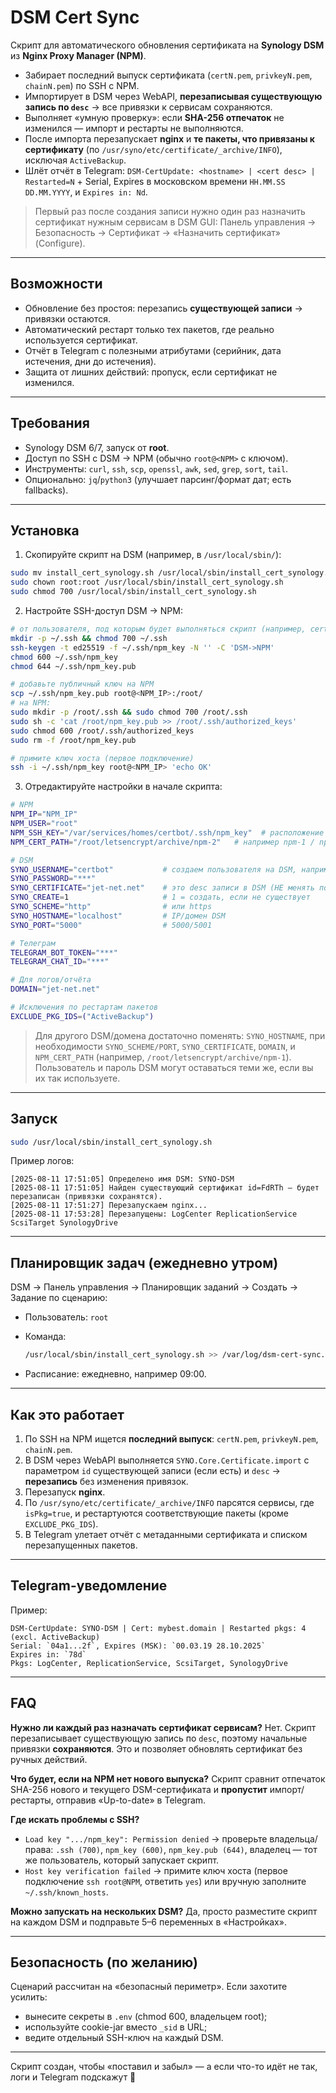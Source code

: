 # DSM Cert Sync

Скрипт для автоматического обновления сертификата на **Synology DSM** из **Nginx Proxy Manager (NPM)**.

* Забирает последний выпуск сертификата (`certN.pem`, `privkeyN.pem`, `chainN.pem`) по SSH с NPM.
* Импортирует в DSM через WebAPI, **перезаписывая существующую запись по `desc`** → все привязки к сервисам сохраняются.
* Выполняет «умную проверку»: если **SHA-256 отпечаток** не изменился — импорт и рестарты не выполняются.
* После импорта перезапускает **nginx** и **те пакеты, что привязаны к сертификату** (по `/usr/syno/etc/certificate/_archive/INFO`), исключая `ActiveBackup`.
* Шлёт отчёт в Telegram: `DSM-CertUpdate: <hostname> | <cert desc> | Restarted=N` + Serial, Expires в московском времени `HH.MM.SS DD.MM.YYYY`, и `Expires in: Nd`.

> Первый раз после создания записи нужно один раз назначить сертификат нужным сервисам в DSM GUI:
> Панель управления → Безопасность → Сертификат → «Назначить сертификат» (Configure).

---

## Возможности

* Обновление без простоя: перезапись **существующей записи** → привязки остаются.
* Автоматический рестарт только тех пакетов, где реально используется сертификат.
* Отчёт в Telegram с полезными атрибутами (серийник, дата истечения, дни до истечения).
* Защита от лишних действий: пропуск, если сертификат не изменился.

---

## Требования

* Synology DSM 6/7, запуск от **root**.
* Доступ по SSH с DSM → NPM (обычно `root@<NPM>` с ключом).
* Инструменты: `curl`, `ssh`, `scp`, `openssl`, `awk`, `sed`, `grep`, `sort`, `tail`.
* Опционально: `jq`/`python3` (улучшает парсинг/формат дат; есть fallbacks).

---

## Установка

1. Скопируйте скрипт на DSM (например, в `/usr/local/sbin/`):

```bash
sudo mv install_cert_synology.sh /usr/local/sbin/install_cert_synology.sh
sudo chown root:root /usr/local/sbin/install_cert_synology.sh
sudo chmod 700 /usr/local/sbin/install_cert_synology.sh
```

2. Настройте SSH-доступ DSM → NPM:

```bash
# от пользователя, под которым будет выполняться скрипт (например, certbot)
mkdir -p ~/.ssh && chmod 700 ~/.ssh
ssh-keygen -t ed25519 -f ~/.ssh/npm_key -N '' -C 'DSM->NPM'
chmod 600 ~/.ssh/npm_key
chmod 644 ~/.ssh/npm_key.pub

# добавьте публичный ключ на NPM
scp ~/.ssh/npm_key.pub root@<NPM_IP>:/root/
# на NPM:
sudo mkdir -p /root/.ssh && sudo chmod 700 /root/.ssh
sudo sh -c 'cat /root/npm_key.pub >> /root/.ssh/authorized_keys'
sudo chmod 600 /root/.ssh/authorized_keys
sudo rm -f /root/npm_key.pub

# примите ключ хоста (первое подключение)
ssh -i ~/.ssh/npm_key root@<NPM_IP> 'echo OK'
```

3. Отредактируйте настройки в начале скрипта:

```bash
# NPM
NPM_IP="NPM_IP"
NPM_USER="root"
NPM_SSH_KEY="/var/services/homes/certbot/.ssh/npm_key"  # расположение ssh ключа
NPM_CERT_PATH="/root/letsencrypt/archive/npm-2"   # например npm-1 / npm-2

# DSM
SYNO_USERNAME="certbot"           # создаем пользователя на DSM, например certbot c правами администратора и запретом ко-всем сервисам
SYNO_PASSWORD="***"
SYNO_CERTIFICATE="jet-net.net"    # это desc записи в DSM (НЕ менять потом)
SYNO_CREATE=1                     # 1 = создать, если не существует
SYNO_SCHEME="http"                # или https
SYNO_HOSTNAME="localhost"         # IP/домен DSM
SYNO_PORT="5000"                  # 5000/5001

# Телеграм
TELEGRAM_BOT_TOKEN="***"
TELEGRAM_CHAT_ID="***"

# Для логов/отчёта
DOMAIN="jet-net.net"

# Исключения по рестартам пакетов
EXCLUDE_PKG_IDS=("ActiveBackup")
```

> Для другого DSM/домена достаточно поменять:
> `SYNO_HOSTNAME`, при необходимости `SYNO_SCHEME/PORT`, `SYNO_CERTIFICATE`, `DOMAIN`, и `NPM_CERT_PATH` (например, `/root/letsencrypt/archive/npm-1`).
> Пользователь и пароль DSM могут оставаться теми же, если вы их так используете.

---

## Запуск

```bash
sudo /usr/local/sbin/install_cert_synology.sh
```

Пример логов:

```
[2025-08-11 17:51:05] Определено имя DSM: SYNO-DSM
[2025-08-11 17:51:05] Найден существующий сертификат id=FdRTh — будет перезаписан (привязки сохранятся).
[2025-08-11 17:51:27] Перезапускаем nginx...
[2025-08-11 17:53:28] Перезапущены: LogCenter ReplicationService ScsiTarget SynologyDrive
```

---

## Планировщик задач (ежедневно утром)

DSM → Панель управления → Планировщик заданий → Создать → Задание по сценарию:

* Пользователь: `root`
* Команда:

  ```bash
  /usr/local/sbin/install_cert_synology.sh >> /var/log/dsm-cert-sync.log 2>&1
  ```
* Расписание: ежедневно, например 09:00.

---

## Как это работает

1. По SSH на NPM ищется **последний выпуск**: `certN.pem`, `privkeyN.pem`, `chainN.pem`.
2. В DSM через WebAPI выполняется `SYNO.Core.Certificate.import` с параметром `id` существующей записи (если есть) и `desc` → **перезапись** без изменения привязок.
3. Перезапуск **nginx**.
4. По `/usr/syno/etc/certificate/_archive/INFO` парсятся сервисы, где `isPkg=true`, и рестартуются соответствующие пакеты (кроме `EXCLUDE_PKG_IDS`).
5. В Telegram улетает отчёт с метаданными сертификата и списком перезапущенных пакетов.

---

## Telegram-уведомление

Пример:

```
DSM-CertUpdate: SYNO-DSM | Cert: mybest.domain | Restarted pkgs: 4 (excl. ActiveBackup)
Serial: `04a1...2f`, Expires (MSK): `00.03.19 28.10.2025`
Expires in: `78d`
Pkgs: LogCenter, ReplicationService, ScsiTarget, SynologyDrive
```

---

## FAQ

**Нужно ли каждый раз назначать сертификат сервисам?**
Нет. Скрипт перезаписывает существующую запись по `desc`, поэтому начальные привязки **сохраняются**. Это и позволяет обновлять сертификат без ручных действий.

**Что будет, если на NPM нет нового выпуска?**
Скрипт сравнит отпечаток SHA-256 нового и текущего DSM-сертификата и **пропустит** импорт/рестарты, отправив «Up-to-date» в Telegram.

**Где искать проблемы с SSH?**

* `Load key ".../npm_key": Permission denied` → проверьте владельца/права:
  `.ssh (700)`, `npm_key (600)`, `npm_key.pub (644)`, владелец — тот же пользователь, который запускает скрипт.
* `Host key verification failed` → примите ключ хоста (первое подключение `ssh root@NPM`, ответить `yes`) или вручную заполните `~/.ssh/known_hosts`.

**Можно запускать на нескольких DSM?**
Да, просто разместите скрипт на каждом DSM и подправьте 5–6 переменных в «Настройках».

---

## Безопасность (по желанию)

Сценарий рассчитан на «безопасный периметр». Если захотите усилить:

* вынесите секреты в `.env` (chmod 600, владельцем root);
* используйте cookie-jar вместо `_sid` в URL;
* ведите отдельный SSH-ключ на каждый DSM.

---


Скрипт создан, чтобы «поставил и забыл» — а если что-то идёт не так, логи и Telegram подскажут 🙂
